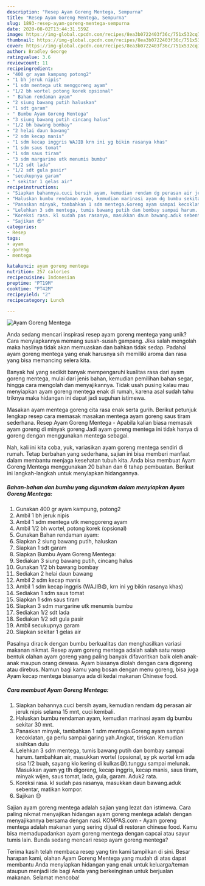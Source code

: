 ```yaml
---
description: "Resep Ayam Goreng Mentega, Sempurna"
title: "Resep Ayam Goreng Mentega, Sempurna"
slug: 1893-resep-ayam-goreng-mentega-sempurna
date: 2020-08-02T13:44:31.559Z
image: https://img-global.cpcdn.com/recipes/8ea3b0722403f36c/751x532cq70/ayam-goreng-mentega-foto-resep-utama.jpg
thumbnail: https://img-global.cpcdn.com/recipes/8ea3b0722403f36c/751x532cq70/ayam-goreng-mentega-foto-resep-utama.jpg
cover: https://img-global.cpcdn.com/recipes/8ea3b0722403f36c/751x532cq70/ayam-goreng-mentega-foto-resep-utama.jpg
author: Bradley George
ratingvalue: 3.6
reviewcount: 11
recipeingredient:
- "400 gr ayam kampung potong2"
- "1 bh jeruk nipis"
- "1 sdm mentega utk menggoreng ayam"
- "1/2 bh wortel potong korek opsional"
- " Bahan rendaman ayam"
- "2 siung bawang putih haluskan"
- "1 sdt garam"
- " Bumbu Ayam Goreng Mentega"
- "3 siung bawang putih cincang halus"
- "1/2 bh bawang bombay"
- "2 helai daun bawang"
- "2 sdm kecap manis"
- "1 sdm kecap inggris WAJIB krn ini yg bikin rasanya khas"
- "1 sdm saus tomat"
- "1 sdm saus tiram"
- "3 sdm margarine utk menumis bumbu"
- "1/2 sdt lada"
- "1/2 sdt gula pasir"
- "secukupnya garam"
- " sekitar 1 gelas air"
recipeinstructions:
- "Siapkan bahannya.cuci bersih ayam, kemudian rendam dg perasan air jeruk nipis selama 15 mnt, cuci kembali."
- "Haluskan bumbu rendaman ayam, kemudian marinasi ayam dg bumbu sekitar 30 mnt."
- "Panaskan minyak, tambahkan 1 sdm mentega.Goreng ayam sampai kecoklatan, ga perlu sampai garing yah.Angkat, tiriskan. Kemudian sisihkan dulu"
- "Lelehkan 3 sdm mentega, tumis bawang putih dan bombay sampai harum. tambahkan air, masukkan wortel (opsional, sy pk wortel krn ada sisa 1/2 buah, sayang klo kering di kulkas😅).tunggu sampai melunak. Masukkan ayam yg tlh digoreng, kecap inggris, kecap manis, saus tiram, minyak wijen, saus tomat, lada, gula, garam. Aduk2 rata."
- "Koreksi rasa. kl sudah pas rasanya, masukkan daun bawang.aduk sebentar, matikan kompor."
- "Sajikan 😍"
categories:
- Resep
tags:
- ayam
- goreng
- mentega

katakunci: ayam goreng mentega 
nutrition: 257 calories
recipecuisine: Indonesian
preptime: "PT19M"
cooktime: "PT42M"
recipeyield: "2"
recipecategory: Lunch

---
```



![Ayam Goreng Mentega](https://img-global.cpcdn.com/recipes/8ea3b0722403f36c/751x532cq70/ayam-goreng-mentega-foto-resep-utama.jpg)

Anda sedang mencari inspirasi resep ayam goreng mentega yang unik? Cara menyiapkannya memang susah-susah gampang. Jika salah mengolah maka hasilnya tidak akan memuaskan dan bahkan tidak sedap. Padahal ayam goreng mentega yang enak harusnya sih memiliki aroma dan rasa yang bisa memancing selera kita.

Banyak hal yang sedikit banyak mempengaruhi kualitas rasa dari ayam goreng mentega, mulai dari jenis bahan, kemudian pemilihan bahan segar, hingga cara mengolah dan menyajikannya. Tidak usah pusing kalau mau menyiapkan ayam goreng mentega enak di rumah, karena asal sudah tahu triknya maka hidangan ini dapat jadi suguhan istimewa.

Masakan ayam mentega goreng cita rasa enak serta gurih. Berikut petunjuk lengkap resep cara memasak masakan mentega ayam goreng saus tiram sederhana. Resep Ayam Goreng Mentega - Apabila kalian biasa memasak ayam goreng di minyak goreng Jadi ayam goreng mentega ini tidak hanya di goreng dengan menggunakan mentega sebagai.


Nah, kali ini kita coba, yuk, variasikan ayam goreng mentega sendiri di rumah. Tetap berbahan yang sederhana, sajian ini bisa memberi manfaat dalam membantu menjaga kesehatan tubuh kita. Anda bisa membuat Ayam Goreng Mentega menggunakan 20 bahan dan 6 tahap pembuatan. Berikut ini langkah-langkah untuk menyiapkan hidangannya.

<!--inarticleads1-->

##### Bahan-bahan dan bumbu yang digunakan dalam menyiapkan Ayam Goreng Mentega:

1. Gunakan 400 gr ayam kampung, potong2
1. Ambil 1 bh jeruk nipis
1. Ambil 1 sdm mentega utk menggoreng ayam
1. Ambil 1/2 bh wortel, potong korek (opsional)
1. Gunakan  Bahan rendaman ayam:
1. Siapkan 2 siung bawang putih, haluskan
1. Siapkan 1 sdt garam
1. Siapkan  Bumbu Ayam Goreng Mentega:
1. Sediakan 3 siung bawang putih, cincang halus
1. Gunakan 1/2 bh bawang bombay
1. Sediakan 2 helai daun bawang
1. Ambil 2 sdm kecap manis
1. Ambil 1 sdm kecap inggris (WAJIB😄, krn ini yg bikin rasanya khas)
1. Sediakan 1 sdm saus tomat
1. Siapkan 1 sdm saus tiram
1. Siapkan 3 sdm margarine utk menumis bumbu
1. Sediakan 1/2 sdt lada
1. Sediakan 1/2 sdt gula pasir
1. Ambil secukupnya garam
1. Siapkan  sekitar 1 gelas air


Pasalnya diracik dengan bumbu berkualitas dan menghasilkan variasi makanan nikmat. Resep ayam goreng mentega adalah salah satu resep bentuk olahan ayam goreng yang paling banyak difavoritkan baik oleh anak-anak maupun orang dewasa. Ayam biasanya diolah dengan cara digoreng atau direbus. Namun bagi kamu yang bosan dengan menu goreng, bisa juga Ayam kecap mentega biasanya ada di kedai makanan Chinese food. 

<!--inarticleads2-->

##### Cara membuat Ayam Goreng Mentega:

1. Siapkan bahannya.cuci bersih ayam, kemudian rendam dg perasan air jeruk nipis selama 15 mnt, cuci kembali.
1. Haluskan bumbu rendaman ayam, kemudian marinasi ayam dg bumbu sekitar 30 mnt.
1. Panaskan minyak, tambahkan 1 sdm mentega.Goreng ayam sampai kecoklatan, ga perlu sampai garing yah.Angkat, tiriskan. Kemudian sisihkan dulu
1. Lelehkan 3 sdm mentega, tumis bawang putih dan bombay sampai harum. tambahkan air, masukkan wortel (opsional, sy pk wortel krn ada sisa 1/2 buah, sayang klo kering di kulkas😅).tunggu sampai melunak. Masukkan ayam yg tlh digoreng, kecap inggris, kecap manis, saus tiram, minyak wijen, saus tomat, lada, gula, garam. Aduk2 rata.
1. Koreksi rasa. kl sudah pas rasanya, masukkan daun bawang.aduk sebentar, matikan kompor.
1. Sajikan 😍


Sajian ayam goreng mentega adalah sajian yang lezat dan istimewa. Cara paling nikmat menyajikan hidangan ayam goreng mentega adalah dengan menyajikannya bersama dengan nasi. KOMPAS.com - Ayam goreng mentega adalah makanan yang sering dijual di restoran chinese food. Kamu bisa memadupadankan ayam goreng mentega dengan capcai atau sayur tumis lain. Bunda sedang mencari resep ayam goreng mentega? 

Terima kasih telah membaca resep yang tim kami tampilkan di sini. Besar harapan kami, olahan Ayam Goreng Mentega yang mudah di atas dapat membantu Anda menyiapkan hidangan yang enak untuk keluarga/teman ataupun menjadi ide bagi Anda yang berkeinginan untuk berjualan makanan. Selamat mencoba!

